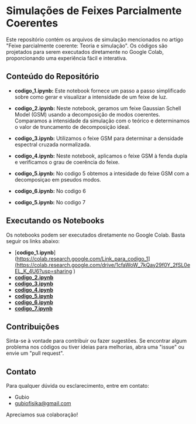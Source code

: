 # Simulações de Feixes Parcialmente Coerentes

Este repositório contém os arquivos de simulação mencionados no artigo "Feixe parcialmente coerente: Teoria e simulação". 
Os códigos são projetados para serem executados diretamente no Google Colab, proporcionando uma experiência fácil e interativa.

## Conteúdo do Repositório

- **codigo_1.ipynb:** Este notebook fornece um passo a passo simplificado sobre como gerar e visualizar a intensidade de um feixe de luz.

- **codigo_2.ipynb:** Neste notebook, geramos um feixe Gaussian Schell Model (GSM) usando a decomposição de modos coerentes. Comparamos a intensidade da simulação com o teórico e determinamos o valor de truncamento de decomposição ideal.

- **codigo_3.ipynb:** Utilizamos o feixe GSM para determinar a densidade espectral cruzada normalizada.

- **codigo_4.ipynb:** Neste notebook, aplicamos o feixe GSM à fenda dupla e verificamos o grau de coerência do feixe.

- **codigo_5.ipynb:** No codigo 5 obtemos a intesidade do feixe GSM com a decomposiçao em pseudos modos.

- **codigo_6.ipynb:** No codigo 6

- **codigo_5.ipynb:** No codigo 7
## Executando os Notebooks

Os notebooks podem ser executados diretamente no Google Colab. Basta seguir os links abaixo:

- [**codigo_1.ipynb**](https://colab.research.google.com/Link_para_codigo_1](https://colab.research.google.com/drive/1cfaWoW_7kQay29f0Y_2fSL0eEL_K_4U6?usp=sharing )
- [**codigo_2.ipynb**](https://colab.research.google.com/drive/1IxE_cqzmSVsMS9EYum-5EeM7iQnG56eT?usp=drive_link)
- [**codigo_3.ipynb**](https://colab.research.google.com/drive/1TlsA_OI9Fa2h6UAJpeXm80hJPOi0LRzD?usp=drive_link)
- [**codigo_4.ipynb**](https://colab.research.google.com/drive/1RHAvGmYwaM_psCVFFV8IF_Gnm-wkX4xf?usp=drive_link)
- [**codigo_5.ipynb**]()
- [**codigo_6.ipynb**]()
- [**codigo_7.ipynb**]()

## Contribuições

Sinta-se à vontade para contribuir ou fazer sugestões. Se encontrar algum problema nos códigos ou tiver ideias para melhorias, abra uma "issue" ou envie um "pull request".

## Contato

Para qualquer dúvida ou esclarecimento, entre em contato:

- Gubio
- gubiofisika@gmail.com

Apreciamos sua colaboração!

